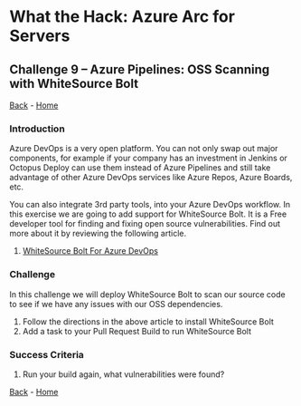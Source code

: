 # What the Hack: Azure Arc for Servers 

## Challenge 9 – Azure Pipelines: OSS Scanning with WhiteSource Bolt
[Back](challenge08.md) - [Home](../readme.md) 

### Introduction

Azure DevOps is a very open platform. You can not only swap out major components, for example if your company has an investment in Jenkins or Octopus Deploy can use them instead of Azure Pipelines and still take advantage of other Azure DevOps services like Azure Repos, Azure Boards, etc. 

You can also integrate 3rd party tools, into your Azure DevOps workflow. In this exercise we are going to add support for WhiteSource Bolt. It is a Free developer tool for finding and fixing open source vulnerabilities. Find out more about it by reviewing the following article. 

1. [WhiteSource Bolt For Azure DevOps](https://bolt.whitesourcesoftware.com/azure/)

### Challenge

In this challenge we will deploy WhiteSource Bolt to scan our source code to see if we have any issues with our OSS dependencies. 

1. Follow the directions in the above article to install WhiteSource Bolt
2. Add a task to your Pull Request Build to run WhiteSource Bolt

### Success Criteria

1. Run your build again, what vulnerabilities were found?


[Back](challenge08.md) - [Home](../readme.md) 
